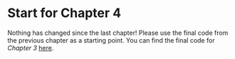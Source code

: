 # Start for Chapter 4

Nothing has changed since the last chapter! Please use the final code from the previous chapter as a starting point. You can find the final code for _Chapter 3_ [here](../../../03-deployment-targets-adapters-and-stacks/bee-rich/).
